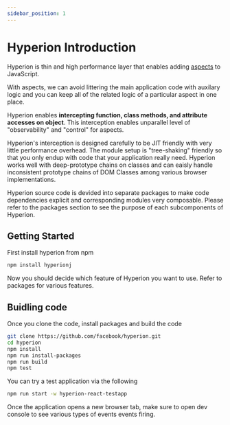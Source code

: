 ```yaml
---
sidebar_position: 1
---
```


# Hyperion Introduction

Hyperion is thin and high performance layer that enables
adding [aspects](https://en.wikipedia.org/wiki/Aspect-oriented_programming) to JavaScript.

With aspects, we can avoid littering the main application code
with auxilary logic and you can keep all of the related logic
of a particular aspect in one place.

Hyperion enables **intercepting function, class methods, and attribute accesses on object**. This interception enables unparallel level of "observability" and "control" for aspects.

Hyperion's interception is designed carefully to be JIT friendly with very little performance overhead. The module setup is "tree-shaking" friendly so that you only endup with code that your application really need. Hyperion works well with deep-prototype chains on classes and can eaisly handle inconsistent prototype chains of DOM Classes among various browser implementations. 

Hyperion source code is devided into separate packages to make code dependencies explicit and corresponding modules very composable. Please refer to the packages section to see the purpose of each subcomponents of Hyperion.

## Getting Started

First install hyperion from npm

```bash
npm install hyperionj
```

Now you should decide which feature of Hyperion you want to use. Refer to packages for various features.

## Buidling code

Once you clone the code, install packages and build the code

```bash
git clone https://github.com/facebook/hyperion.git
cd hyperion
npm install
npm run install-packages
npm run build
npm test
```

You can try a test application via the following
```bash
npm run start -w hyperion-react-testapp
```
Once the application opens a new browser tab, make sure to open
dev console to see various types of events events firing.

